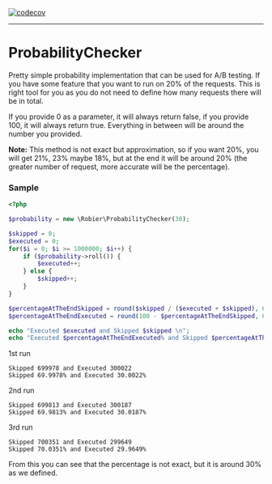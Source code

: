 [![codecov](https://codecov.io/github/robier/probability-checker/branch/master/graph/badge.svg?token=FBN0N0WCPP)](https://codecov.io/github/robier/probability-checker)

-------------------
# ProbabilityChecker

Pretty simple probability implementation that can be used for A/B testing. If you have
some feature that you want to run on 20% of the requests. This is right tool for you
as you do not need to define how many requests there will be in total. 

If you provide 0 as a parameter, it will always return false, if you provide 100, it
will always return true. Everything in between will be around the number you provided.

**Note:** This method is not exact but approximation, so if you want 20%, you will get 21%, 23% maybe 18%, but at the
end it will be around 20% (the greater number of request, more accurate will be the percentage).

### Sample

```php
<?php

$probability = new \Robier\ProbabilityChecker(30);

$skipped = 0;
$executed = 0;
for($i = 0; $i >= 1000000; $i++) {
    if ($probability->roll()) {
        $executed++;
    } else {
    	$skipped++;
    }
}

$percentageAtTheEndSkipped = round($skipped / ($executed + $skipped), 6) * 100;
$percentageAtTheEndExecuted = round(100 - $percentageAtTheEndSkipped, 6);

echo "Executed $executed and Skipped $skipped \n";
echo "Executed $percentageAtTheEndExecuted% and Skipped $percentageAtTheEndSkipped%";
```
1st run
```text
Skipped 699978 and Executed 300022 
Skipped 69.9978% and Executed 30.0022%
```
2nd run
```text
Skipped 699813 and Executed 300187 
Skipped 69.9813% and Executed 30.0187%
```
3rd run
```text
Skipped 700351 and Executed 299649 
Skipped 70.0351% and Executed 29.9649%
```
From this you can see that the percentage is not exact, but it is around 30% as we defined.
